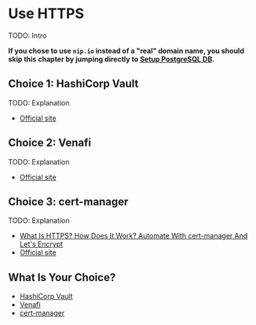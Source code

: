# Use HTTPS

TODO: Intro

**If you chose to use `nip.io` instead of a "real" domain name, you should skip this chapter by jumping directly to [Setup PostgreSQL DB](../db/README.md).**

## Choice 1: HashiCorp Vault

TODO: Explanation

* [Official site](https://vaultproject.io/)

## Choice 2: Venafi

TODO: Explanation

* [Official site](https://venafi.com)

## Choice 3: cert-manager

TODO: Explanation

* [What Is HTTPS? How Does It Work? Automate With cert-manager And Let's Encrypt](https://youtu.be/D7ijCjE31GA)
* [Official site](https://cert-manager.io/)

## What Is Your Choice?

* [HashiCorp Vault](vault.md)
* [Venafi](venafi.md)
* [cert-manager](cert-manager.md)